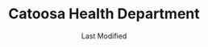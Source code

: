 ---
layout: location-page
date: Last Modified
description: "Local COVID-19 testing is available at Catoosa Health Department in Ringgold, Georgia, USA."
permalink: "locations/georgia/ringgold/catoosa-health-department/"
tags:
  - locations
  - georgia
title: Catoosa Health Department
uniqueName: catoosa-health-department
state: Georgia
stateAbbr: GA
hood: "Ringgold"
address: "145 Catoosa Circle"
city: "Ringgold"
zip: "30736"
zipsNearby: "30701 30703 30705 30707 30708 30710 30711 30719 30720 30721 30722 30724 30725 30726 30728 30730 30731 30732 30733 30734 30735 30736 30738 30739 30740 30741 30742 30746 30747 30751 30752 30753 30755 30756 30757 30750 37301 37302 37303 37371 37305 37307 37308 37309 37310 37401 37402 37403 37404 37405 37406 37407 37408 37409 37410 37411 37412 37414 37415 37416 37419 37421 37422 37424 37450 37311 37312 37320 37323 37364 37313 37315 37317 37318 37321 37322 37324 37325 37369 37326 37327 37329 37331 37332 37333 37336 37338 37339 37340 37341 37342 37343 37351 37347 37350 37353 37354 37356 37826 37361 37316 37362 37363 37365 37366 37367 37370 38581 37304 37373 37374 37375 37383 37376 37377 37379 37384 37380 38585 37337 37381 37874 37314 37385 37880 37387 37391 37394 37396 37397 37398 35740 35958 35959 35960 35963 35744 35966 35967 35968 35971 35973 35978 35979 35752 35981 35755 35984 35765 35986 35768 35769 35771 35746 35772 35988 35989 28903 30103 30104 30105 30107 30513 30114 30115 30120 30121 30123 30124 30522 30129 30539 30536 30540 30137 30541 30139 30142 30143 30145 30146 30147 30555 30148 30559 30560 30151 30149 30161 30162 30163 30164 30165 30171 30172 30173 30572 30175 30177 30178 30183 30184" 
mapUrl: "http://maps.apple.com/?q=Catoosa+Health+Department&address=145+Catoosa+Circle,Ringgold,Georgia,30736"
locationType: Drive-thru
phone: ""
website: "https://dph.georgia.gov/locations/catoosa-health-department"
onlineBooking: undefined
closed: undefined
closedUpdate: June 30th, 2020
notes: ""
days: M, Tu, W, Th
hours: 1PM-4PM
altDays: Fridays
altHours: 9AM-1PM
alt2Days: Saturdays
alt2Hours: 9AM-Noon
ctaMessage: Learn more
ctaUrl: "https://dph.georgia.gov/locations/catoosa-health-department"
---